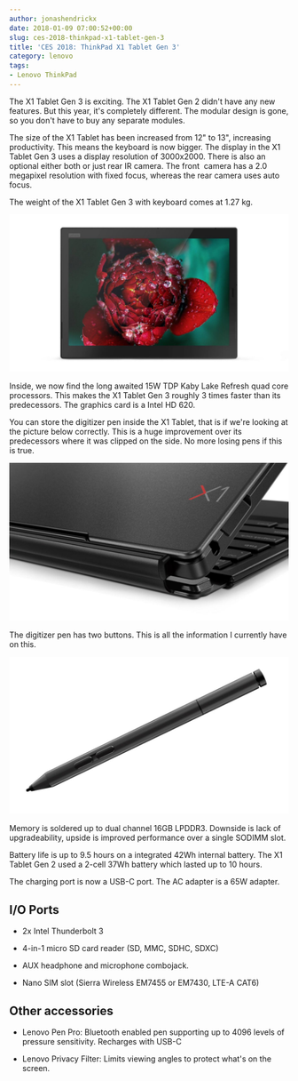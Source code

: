 ```yaml
---
author: jonashendrickx
date: 2018-01-09 07:00:52+00:00
slug: ces-2018-thinkpad-x1-tablet-gen-3
title: 'CES 2018: ThinkPad X1 Tablet Gen 3'
category: lenovo
tags:
- Lenovo ThinkPad
---
```

The X1 Tablet Gen 3 is exciting. The X1 Tablet Gen 2 didn't have any new features. But this year, it's completely different. The modular design is gone, so you don't have to buy any separate modules.

The size of the X1 Tablet has been increased from 12" to 13", increasing productivity. This means the keyboard is now bigger. The display in the X1 Tablet Gen 3 uses a display resolution of 3000x2000. There is also an optional either both or just rear IR camera. The front  camera has a 2.0 megapixel resolution with fixed focus, whereas the rear camera uses auto focus.

The weight of the X1 Tablet Gen 3 with keyboard comes at 1.27 kg.

![](/assets/img/posts/thinkscopes/2018/01/26171208_913729178800316_5379330322853804141_o.jpg)

Inside, we now find the long awaited 15W TDP Kaby Lake Refresh quad core processors. This makes the X1 Tablet Gen 3 roughly 3 times faster than its predecessors. The graphics card is a Intel HD 620.

You can store the digitizer pen inside the X1 Tablet, that is if we're looking at the picture below correctly. This is a huge improvement over its predecessors where it was clipped on the side. No more losing pens if this is true.

![](/assets/img/posts/thinkscopes/2018/01/26063407_913729328800301_1682969336424695225_o.jpg)

The digitizer pen has two buttons. This is all the information I currently have on this.

![](/assets/img/posts/thinkscopes/2018/01/24130203_913729248800309_5774637720385402910_o.jpg)

Memory is soldered up to dual channel 16GB LPDDR3. Downside is lack of upgradeability, upside is improved performance over a single SODIMM slot.

Battery life is up to 9.5 hours on a integrated 42Wh internal battery. The X1 Tablet Gen 2 used a 2-cell 37Wh battery which lasted up to 10 hours.

The charging port is now a USB-C port. The AC adapter is a 65W adapter.




## I/O Ports





 	
  * 2x Intel Thunderbolt 3

 	
  * 4-in-1 micro SD card reader (SD, MMC, SDHC, SDXC)

 	
  * AUX headphone and microphone combojack.

 	
  * Nano SIM slot (Sierra Wireless EM7455 or EM7430, LTE-A CAT6)




## Other accessories





 	
  * Lenovo Pen Pro: Bluetooth enabled pen supporting up to 4096 levels of pressure sensitivity. Recharges with USB-C

 	
  * Lenovo Privacy Filter: Limits viewing angles to protect what's on the screen.


